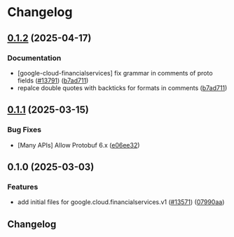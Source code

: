 # Changelog

## [0.1.2](https://github.com/googleapis/google-cloud-python/compare/google-cloud-financialservices-v0.1.1...google-cloud-financialservices-v0.1.2) (2025-04-17)


### Documentation

* [google-cloud-financialservices] fix grammar in comments of proto fields ([#13791](https://github.com/googleapis/google-cloud-python/issues/13791)) ([b7ad711](https://github.com/googleapis/google-cloud-python/commit/b7ad711be36c71f60e48ff6ca5c1a18c44d20fc6))
* repalce double quotes with backticks for formats in comments ([b7ad711](https://github.com/googleapis/google-cloud-python/commit/b7ad711be36c71f60e48ff6ca5c1a18c44d20fc6))

## [0.1.1](https://github.com/googleapis/google-cloud-python/compare/google-cloud-financialservices-v0.1.0...google-cloud-financialservices-v0.1.1) (2025-03-15)


### Bug Fixes

* [Many APIs] Allow Protobuf 6.x ([e06ee32](https://github.com/googleapis/google-cloud-python/commit/e06ee325de4125cdfcaf040a77dc9ccc82843260))

## 0.1.0 (2025-03-03)


### Features

* add initial files for google.cloud.financialservices.v1 ([#13571](https://github.com/googleapis/google-cloud-python/issues/13571)) ([07990aa](https://github.com/googleapis/google-cloud-python/commit/07990aa40b4fab81447c70c0d7e300116f92451b))

## Changelog
